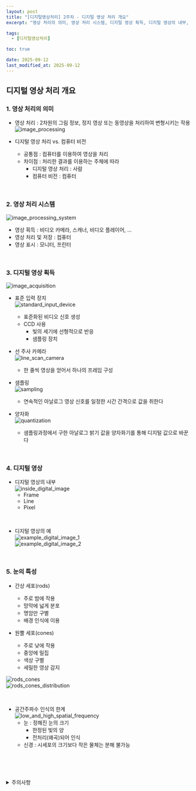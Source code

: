 ```yaml
---
layout: post
title: "[디지털영상처리] 2주차 - 디지털 영상 처리 개요"
excerpt: "영상 처리의 의미, 영상 처리 시스템, 디지털 영상 획득, 디지털 영상의 내부, 눈의 특성"

tags:
  - [디지털영상처리]

toc: true

date: 2025-09-12
last_modified_at: 2025-09-12
---
```

## 디지털 영상 처리 개요
### 1. 영상 처리의 의미
- 영상 처리 : 2차원의 그림 정보, 정지 영상 또는 동영상을 처리하여 변형시키는 작용  
![image_processing][def]  

- 디지털 영상 처리 vs. 컴퓨터 비전
  - 공통점 : 컴퓨터를 이용하여 영상을 처리
  - 차이점 : 처리한 결과를 이용하는 주체에 따라
    - 디지털 영상 처리 : 사람
    - 컴퓨터 비전 : 컴퓨터  

<br>

### 2. 영상 처리 시스템  
![image_processing_system][def2]  
- 영상 획득 : 비디오 카메라, 스캐너, 비디오 플레이어, ...
- 영상 처리 및 저장 : 컴퓨터
- 영상 표시 : 모니터, 프린터

<br>

### 3. 디지털 영상 획득
![image_acquisition][def3]  

- 표준 입력 장치  
![standard_input_device][def4]
  - 표준화된 비디오 신호 생성
  - CCD 사용
    - 빛의 세기에 선형적으로 반응
    - 샘플링 장치

- 선 주사 카메라  
![line_scan_camera][def5]  
  - 한 줄씩 영상을 얻어서 하나의 프레임 구성  

- 샘플링  
![sampling][def6]  
  - 연속적인 아날로그 영상 신호를 일정한 시간 간격으로 값을 취한다  

- 양자화  
![quantization][def7]  
  - 샘플링과정에서 구한 아날로그 밝기 값을 양자화기를 통해 디지털 값으로 바꾼다  

<br>

### 4. 디지털 영상
- 디지털 영상의 내부  
![inside_digital_image][def8]  
  - Frame
  - Line
  - Pixel  

<br>

- 디지털 영상의 예  
![example_digital_image_1][def9]  
![example_digital_image_2][def10]  

<br>

### 5. 눈의 특성  
- 간상 세포(rods)
  - 주로 밤에 작용
  - 망막에 넓게 분포
  - 명암만 구별
  - 배경 인식에 이용

- 원뿔 세포(cones)  
  - 주로 낮에 작용
  - 중앙에 밀집
  - 색상 구별
  - 세밀한 영상 감지  

![rods_cones][def11]  
![rods_cones_distribution][def12]  

<br>

- 공간주파수 인식의 한계  
![low_and_high_spatial_frequency][def13]  
  - 눈 : 정해진 눈의 크기
    - 한정된 빛의 양
    - 전처리(왜곡)되어 인식
  - 신경 : 시세포의 크기보다 작은 물체는 분해 불가능

<br>
<br>
<br>
<br>
<details>
<summary>주의사항</summary>
<div markdown="1">

이 포스팅은 강원대학교 김윤 교수님의 디지털영상처리 수업을 들으며 내용을 정리 한 것입니다.  
수업 내용에 대한 저작권은 교수님께 있으니,  
다른 곳으로의 무분별한 내용 복사를 자제해 주세요.

</div>
</details>

[def]: https://i.imgur.com/DNsf9xl.png
[def2]: https://i.imgur.com/CEi6GSR.png
[def3]: https://i.imgur.com/K5zcGge.png
[def4]: https://i.imgur.com/HnFi573.png
[def5]: https://i.imgur.com/MR2dDhv.png
[def6]: https://i.imgur.com/uAGEUuP.png
[def7]: https://i.imgur.com/ohHig1a.png
[def8]: https://i.imgur.com/bS5cKNa.png
[def9]: https://i.imgur.com/GeDAm28.png
[def10]: https://i.imgur.com/icTv0yf.png
[def11]: https://i.imgur.com/ywFAj3i.png
[def12]: https://i.imgur.com/ooZjpaE.png
[def13]: https://i.imgur.com/zlmNHiO.png